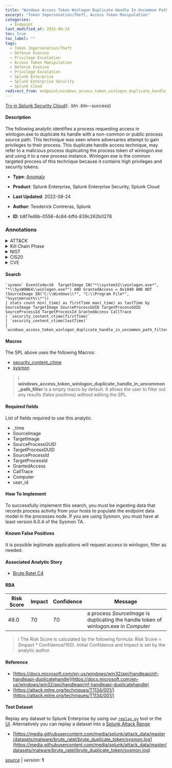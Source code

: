```yaml
---
title: "Windows Access Token Winlogon Duplicate Handle In Uncommon Path"
excerpt: "Token Impersonation/Theft, Access Token Manipulation"
categories:
  - Endpoint
last_modified_at: 2022-08-24
toc: true
toc_label: ""
tags:
  - Token Impersonation/Theft
  - Defense Evasion
  - Privilege Escalation
  - Access Token Manipulation
  - Defense Evasion
  - Privilege Escalation
  - Splunk Enterprise
  - Splunk Enterprise Security
  - Splunk Cloud
redirect_from: endpoint/windows_access_token_winlogon_duplicate_handle_in_uncommon_path/
---
```




[Try in Splunk Security Cloud](https://www.splunk.com/en_us/cyber-security.html){: .btn .btn--success}

#### Description

The following analytic identifies a process requesting access in winlogon.exe to duplicate its handle with a non-common or public process source path. This technique was seen where adversaries attempt to gain privileges to their process. This duplicate handle access technique, may refer to a malicious process duplicating the process token of winlogon.exe and using it to a new process instance. Winlogon.exe is the common targeted process of this technique because it contains high privileges and security tokens.

- **Type**: [Anomaly](https://github.com/splunk/security_content/wiki/Detection-Analytic-Types)
- **Product**: Splunk Enterprise, Splunk Enterprise Security, Splunk Cloud

- **Last Updated**: 2022-08-24
- **Author**: Teoderick Contreras, Splunk
- **ID**: b8f7ed6b-0556-4c84-bffd-839c262b0278

### Annotations
<details>
  <summary>ATT&CK</summary>

<div markdown="1">

#### [ATT&CK](https://attack.mitre.org/)

| ID          | Technique   | Tactic         |
| ----------- | ----------- |--------------- |
| [T1134.001](https://attack.mitre.org/techniques/T1134/001/) | Token Impersonation/Theft | Defense Evasion, Privilege Escalation |

| [T1134](https://attack.mitre.org/techniques/T1134/) | Access Token Manipulation | Defense Evasion, Privilege Escalation |

</div>
</details>


<details>
  <summary>Kill Chain Phase</summary>

<div markdown="1">

* Exploitation


</div>
</details>


<details>
  <summary>NIST</summary>

<div markdown="1">

* DE.CM



</div>
</details>

<details>
  <summary>CIS20</summary>

<div markdown="1">

* CIS 3
* CIS 5
* CIS 16



</div>
</details>

<details>
  <summary>CVE</summary>

<div markdown="1">


</div>
</details>


#### Search

```
`sysmon` EventCode=10  TargetImage IN("*\\system32\\winlogon.exe*", "*\\SysWOW64\\winlogon.exe*") AND GrantedAccess = 0x1040 AND NOT (SourceImage IN("C:\\Windows\\*", "C:\\Program File*", "%systemroot%\\*")) 
| stats count min(_time) as firstTime max(_time) as lastTime by SourceImage TargetImage SourceProcessGUID TargetProcessGUID SourceProcessId TargetProcessId GrantedAccess CallTrace 
| `security_content_ctime(firstTime)` 
| `security_content_ctime(lastTime)` 
| `windows_access_token_winlogon_duplicate_handle_in_uncommon_path_filter`
```

#### Macros
The SPL above uses the following Macros:
* [security_content_ctime](https://github.com/splunk/security_content/blob/develop/macros/security_content_ctime.yml)
* [sysmon](https://github.com/splunk/security_content/blob/develop/macros/sysmon.yml)

> :information_source:
> **windows_access_token_winlogon_duplicate_handle_in_uncommon_path_filter** is a empty macro by default. It allows the user to filter out any results (false positives) without editing the SPL.



#### Required fields
List of fields required to use this analytic.
* _time
* SourceImage
* TargetImage
* SourceProcessGUID
* TargetProcessGUID
* SourceProcessId
* TargetProcessId
* GrantedAccess
* CallTrace
* Computer
* user_id



#### How To Implement
To successfully implement this search, you must be ingesting data that records process activity from your hosts to populate the endpoint data model in the processes node. If you are using Sysmon, you must have at least version 6.0.4 of the Sysmon TA.
#### Known False Positives
It is possible legitimate applications will request access to winlogon, filter as needed.

#### Associated Analytic Story
* [Brute Ratel C4](/stories/brute_ratel_c4)




#### RBA

| Risk Score  | Impact      | Confidence   | Message      |
| ----------- | ----------- |--------------|--------------|
| 49.0 | 70 | 70 | a process $SourceImage$ is duplicating the handle token of winlogon.exe in $Computer$ |


> :information_source:
> The Risk Score is calculated by the following formula: Risk Score = (Impact * Confidence/100). Initial Confidence and Impact is set by the analytic author.


#### Reference

* [https://docs.microsoft.com/en-us/windows/win32/api/handleapi/nf-handleapi-duplicatehandle](https://docs.microsoft.com/en-us/windows/win32/api/handleapi/nf-handleapi-duplicatehandle)
* [https://attack.mitre.org/techniques/T1134/001/](https://attack.mitre.org/techniques/T1134/001/)



#### Test Dataset
Replay any dataset to Splunk Enterprise by using our [`replay.py`](https://github.com/splunk/attack_data#using-replaypy) tool or the [UI](https://github.com/splunk/attack_data#using-ui).
Alternatively you can replay a dataset into a [Splunk Attack Range](https://github.com/splunk/attack_range#replay-dumps-into-attack-range-splunk-server)

* [https://media.githubusercontent.com/media/splunk/attack_data/master/datasets/malware/brute_ratel/brute_duplicate_token/sysmon.log](https://media.githubusercontent.com/media/splunk/attack_data/master/datasets/malware/brute_ratel/brute_duplicate_token/sysmon.log)



[*source*](https://github.com/splunk/security_content/tree/develop/detections/endpoint/windows_access_token_winlogon_duplicate_handle_in_uncommon_path.yml) \| *version*: **1**